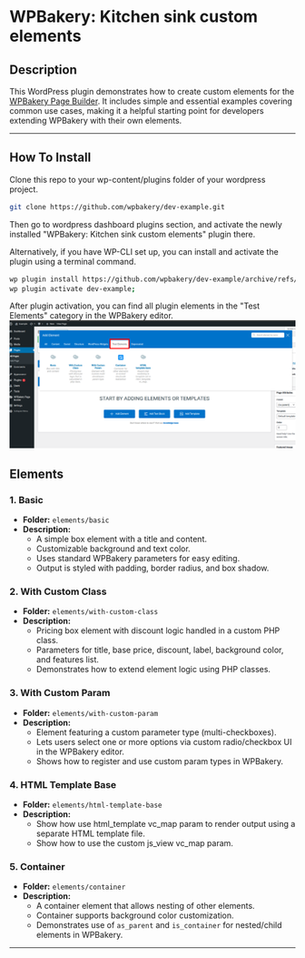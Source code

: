 # WPBakery: Kitchen sink custom elements


## Description

This WordPress plugin demonstrates how to create custom elements for the [WPBakery Page Builder](https://wpbakery.com). It includes simple and essential examples covering common use cases, making it a helpful starting point for developers extending WPBakery with their own elements.

---

## How To Install

Clone this repo to your wp-content/plugins folder of your wordpress project.
```bash
git clone https://github.com/wpbakery/dev-example.git
```
Then go to wordpress dashboard plugins section, and activate the newly installed "WPBakery: Kitchen sink custom elements" plugin there.

Alternatively, if you have WP-CLI set up, you can install and activate the plugin using a terminal command.
```bash
wp plugin install https://github.com/wpbakery/dev-example/archive/refs/heads/main.zip --activate --force;
wp plugin activate dev-example;
```

After plugin activation, you can find all plugin elements in the "Test Elements" category in the WPBakery editor.
![Elements in Editor](assets/images/github-readme/screen-1.png)

## Elements

### 1. **Basic**
- **Folder:** `elements/basic`
- **Description:**
  - A simple box element with a title and content.
  - Customizable background and text color.
  - Uses standard WPBakery parameters for easy editing.
  - Output is styled with padding, border radius, and box shadow.

### 2. **With Custom Class**
- **Folder:** `elements/with-custom-class`
- **Description:**
  - Pricing box element with discount logic handled in a custom PHP class.
  - Parameters for title, base price, discount, label, background color, and features list.
  - Demonstrates how to extend element logic using PHP classes.

### 3. **With Custom Param**
- **Folder:** `elements/with-custom-param`
- **Description:**
  - Element featuring a custom parameter type (multi-checkboxes).
  - Lets users select one or more options via custom radio/checkbox UI in the WPBakery editor.
  - Shows how to register and use custom param types in WPBakery.

### 4. **HTML Template Base**
- **Folder:** `elements/html-template-base`
- **Description:**
  - Show how use html_template vc_map param to render output using a separate HTML template file.
  - Show how to use the custom js_view vc_map param.

### 5. **Container**
- **Folder:** `elements/container`
- **Description:**
  - A container element that allows nesting of other elements.
  - Container supports background color customization.
  - Demonstrates use of `as_parent` and `is_container` for nested/child elements in WPBakery.

---
